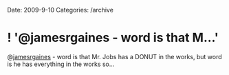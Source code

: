 Date: 2009-9-10
Categories: /archive

# ! '@jamesrgaines - word is that M...'

@<a href="http://twitter.com/jamesrgaines" class="aktt_username">jamesrgaines</a> - word is that Mr. Jobs has a DONUT in the works, but word is he has everything in the works so...
